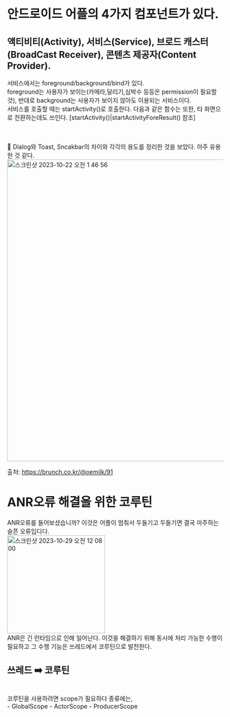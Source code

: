 # 안드로이드 어플의 4가지 컴포넌트가 있다.
## 액티비티(Activity), 서비스(Service), 브로드 캐스터(BroadCast Receiver), 콘텐츠 제공자(Content Provider). 

서비스에서는 foreground/background/bind가 있다.  </br>
foreground는 사용자가 보이는(카메라,달리기,심박수 등등은 permission이 필요할 것), 반대로 background는 사용자가 보이지 않아도 이용되는 서비스이다. </br>
서비스를 호출할 때는 startActivity()로 호출한다. 다음과 같은 함수는 또한, 타 화면으로 전환하는데도 쓰인다. </tr>[startActivity()|startActivityForeResult() 참조]

<tr></tr>
<br>
<br>
🍿
Dialog와 Toast, Sncakbar의 차이와 각각의 용도를 정리한 것을 보았다. 아주 유용한 것 같다. 
<img width="702" alt="스크린샷 2023-10-22 오전 1 46 56" src="https://github.com/youkm1/Kotlin_ANS.Study/assets/77780624/a57747e7-be15-4300-9bce-6c4c93a35158">

출처: https://brunch.co.kr/@oemilk/91


# ANR오류 해결을 위한 코루틴
ANR오류를 들어보셨습니까?
이것은 어플이 멈춰서 두들기고 두들기면 결국 마주하는 슬픈 오류입디다.
</br>
<img width="228" alt="스크린샷 2023-10-29 오전 12 08 00" src="https://github.com/youkm1/Kotlin_ANS.Study/assets/77780624/16eed3f7-84f1-4db0-a844-61f7abb636f4">
</br>
ANR은 긴 런타임으로 인해 일어난다. 이것을 해결하기 위해 동시에 처리 가능한 수행이 필요하고 그 수행 기능은 쓰레드에서 코루틴으로 발전한다.

## 쓰레드 ➡️ 코루틴 
</br>
코루틴을 사용하려면 scope가 필요하다
종류에는,
</br>
- GlobalScope
- ActorScope
- ProducerScope
</br>
